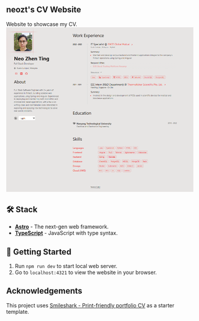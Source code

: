 ## neozt's CV Website

Website to showcase my CV.
![Demo screenshot](docs/website_demo.png)

## 🛠️ Stack

- [**Astro**](https://astro.build/) - The next-gen web framework.
- [**TypeScript**](https://www.typescriptlang.org/) - JavaScript with type syntax.

## 🚀 Getting Started

1. Run `npm run dev` to start local web server.
2. Go to `localhost:4321` to view the website in your browser.

## Acknowledgements

This project uses [Smileshark - Print-friendly portfolio CV](https://github.com/Smilesharks/dev-portfolio) as a starter template.